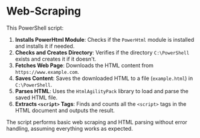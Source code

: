 # Web-Scraping

This PowerShell script:

1. **Installs PowerHtml Module**: Checks if the `PowerHtml` module is installed and installs it if needed.
2. **Checks and Creates Directory**: Verifies if the directory `C:\PowerShell` exists and creates it if it doesn't.
3. **Fetches Web Page**: Downloads the HTML content from `https://www.example.com`.
4. **Saves Content**: Saves the downloaded HTML to a file (`example.html`) in `C:\PowerShell`.
5. **Parses HTML**: Uses the `HtmlAgilityPack` library to load and parse the saved HTML file.
6. **Extracts `<script>` Tags**: Finds and counts all the `<script>` tags in the HTML document and outputs the result.

The script performs basic web scraping and HTML parsing without error handling, assuming everything works as expected.
